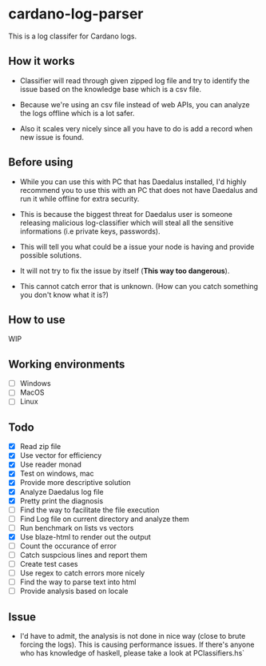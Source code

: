 # cardano-log-parser

This is a log classifer for Cardano logs.

## How it works

- Classifier will read through given zipped log file and try to identify the issue based on the knowledge base which is a csv file.

- Because we're using an csv file instead of web APIs, you can analyze the logs offline which is a lot safer.

- Also it scales very nicely since all you have to do is add a record when new issue is found.

## Before using

- While you can use this with PC that has Daedalus installed, I'd highly recommend you to use this with an PC that does not have Daedalus and run it while offline for extra security.

- This is because the biggest threat for Daedalus user is someone releasing malicious log-classifier which will steal all the sensitive informations (i.e private keys, passwords).

- This will tell you what could be a issue your node is having and provide possible solutions.

- It will not try to fix the issue by itself (**This way too dangerous**).

- This cannot catch error that is unknown. (How can you catch something you don't know what it is?)

## How to use

WIP

## Working environments

- [ ] Windows
- [ ] MacOS
- [ ] Linux

## Todo

- [x] Read zip file
- [x] Use vector for efficiency
- [x] Use reader monad
- [x] Test on windows, mac
- [x] Provide more descriptive solution
- [x] Analyze Daedalus log file
- [x] Pretty print the diagnosis
- [ ] Find the way to facilitate the file execution
- [ ] Find Log file on current directory and analyze them
- [ ] Run benchmark on lists vs vectors
- [x] Use blaze-html to render out the output
- [ ] Count the occurance of error
- [ ] Catch suspcious lines and report them
- [ ] Create test cases
- [ ] Use regex to catch errors more nicely
- [ ] Find the way to parse text into html
- [ ] Provide analysis based on locale

## Issue

- I'd have to admit, the analysis is not done in nice way (close to brute forcing the logs). This is causing performance issues. If there's anyone who has knowledge of haskell, please take a look at PClassifiers.hs`